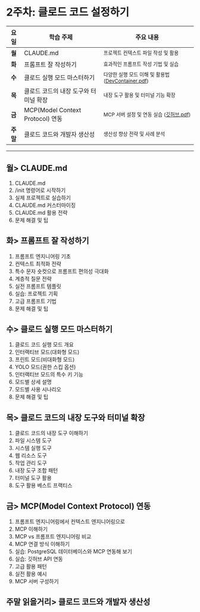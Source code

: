 # 2주차: 클로드 코드 설정하기

| 요일 | 학습 주제 | 주요 내용 |
|:----:|-----------|----------|
| **월** | CLAUDE.md | <small>프로젝트 컨텍스트 파일 작성 및 활용</small> |
| **화** | 프롬프트 잘 작성하기 | <small>효과적인 프롬프트 작성 기법 및 실습</small> |
| **수** | 클로드 실행 모드 마스터하기 | <small>다양한 실행 모드 이해 및 활용법 ([DevContainer.pdf](./Wed/%5B%ED%81%B4%EB%A1%9C%EB%93%9C_%EC%BD%94%EB%93%9C%5D_p151_%EA%B0%9C%EB%B0%9C%EC%9E%90%EB%A5%BC_%EC%9C%84%ED%95%9C_Dev_Container%EC%99%80_DevPod.pdf))</small> |
| **목** | 클로드 코드의 내장 도구와 터미널 확장 | <small>내장 도구 활용 및 터미널 기능 확장</small> |
| **금** | MCP(Model Context Protocol) 연동 | <small>MCP 서버 설정 및 연동 실습 ([깃허브.pdf](./Fri/%5B%ED%81%B4%EB%A1%9C%EB%93%9C_%EC%BD%94%EB%93%9C%5D_p198_%EA%B9%83%ED%97%88%EB%B8%8C_MCP_%EC%84%9C%EB%B2%84_%EC%B6%94%EA%B0%80%ED%95%98%EA%B8%B0.pdf))</small> |
| **주말** | 클로드 코드와 개발자 생산성 | <small>생산성 향상 전략 및 사례 분석</small> |  
--- 
## 월> CLAUDE.md  
1. CLAUDE.md  
2. /init 명령어로 시작하기  
3. 실제 프로젝트로 실습하기  
4. CLAUDE.md 커스터마이징  
5. CLAUDE.md 활용 전략 
6. 문제 해결 및 팁 
 
## 화> 프롬프트 잘 작성하기  
1. 프롬프트 엔지니어링  기초 
2. 컨텍스트 최적화 전략 
3. 특수 문자 숏컷으로 프롬프트 편의성 극대화  
4. 계층적 질문 전략 
5. 실전 프롬프트 템플릿  
6. 실습: 프로젝트 기획 
7. 고급 프롬프트 기법 
8. 문제 해결 및 팁 

## 수> 클로드 실행 모드 마스터하기  
1. 클로드 코드 실행 모드 개요 
2. 인터랙티브 모드(대화형  모드) 
3. 프린트 모드(비대화형  모드) 
4. YOLO 모드(권한 스킵 옵션) 
5. 인터랙티브 모드의 특수 키 기능 
6. 모드별 상세 설명 
7. 모드별 사용 시나리오  
8. 문제 해결 및 팁 
 
## 목> 클로드 코드의 내장 도구와 터미널  확장 
1. 클로드 코드의 내장 도구 이해하기  
2. 파일 시스템 도구 
3. 시스템 실행 도구 
4. 웹 리소스 도구 
5. 작업 관리 도구 
6. 내장 도구 조합 패턴 
7. 터미널 도구 활용 
8. 도구 활용 베스트 프랙티스  
 
## 금> MCP(Model Context Protocol) 연동 
1. 프롬프트 엔지니어링에서 컨텍스트 엔지니어링으로  
2. MCP 이해하기  
3. MCP vs 프롬프트 엔지니어링 비교 
4. MCP 연결 방식 이해하기  
5. 실습: PostgreSQL 데이터베이스와 MCP 연동해  보기 
6. 실습: 깃허브 API 연동 
7. 고급 활용 패턴 
8. 실전 활용 예시 
9. MCP 서버 구성하기  
 
## 주말 읽을거리> 클로드 코드와 개발자 생산성 

